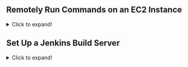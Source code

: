 ## Remotely Run Commands on an EC2 Instance
<details>
<summary>Click to expand!</summary>
  
### Step 1. Create an Identity and Access Management (IAM) role
<details>

1. A numbered
2. list
   * With some
   * Sub bullets
</details>


### Step 2. Create an EC2 instance
<details>

1. A numbered
2. list
   * With some
   * Sub bullets
</details>

### Step 3. Update the Systems Manager Agent
<details>

1. A numbered
2. list
   * With some
   * Sub bullets
</details>

### Step 4. Run a Remote Shell Script
<details>

1. A numbered
2. list
   * With some
   * Sub bullets
</details>

### Step 5. Terminate Your Resources
<details>

1. A numbered
2. list
   * With some
   * Sub bullets
</details>


</details>


## Set Up a Jenkins Build Server

<details>
  <summary>Click to expand!</summary>
  
  ## Heading
  1. A numbered
  2. list
     * With some
     * Sub bullets
</details>

